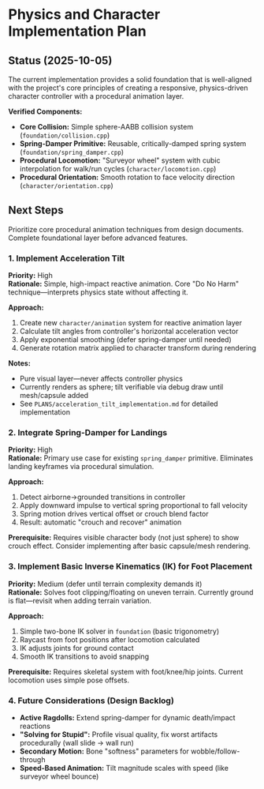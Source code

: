 # Physics and Character Implementation Plan

## Status (2025-10-05)

The current implementation provides a solid foundation that is well-aligned with the project's core principles of creating a responsive, physics-driven character controller with a procedural animation layer.

**Verified Components:**
- **Core Collision:** Simple sphere-AABB collision system (`foundation/collision.cpp`)
- **Spring-Damper Primitive:** Reusable, critically-damped spring system (`foundation/spring_damper.cpp`)
- **Procedural Locomotion:** "Surveyor wheel" system with cubic interpolation for walk/run cycles (`character/locomotion.cpp`)
- **Procedural Orientation:** Smooth rotation to face velocity direction (`character/orientation.cpp`)

## Next Steps

Prioritize core procedural animation techniques from design documents. Complete foundational layer before advanced features.

### 1. Implement Acceleration Tilt

**Priority:** High  
**Rationale:** Simple, high-impact reactive animation. Core "Do No Harm" technique—interprets physics state without affecting it.

**Approach:**
1. Create new `character/animation` system for reactive animation layer
2. Calculate tilt angles from controller's horizontal acceleration vector
3. Apply exponential smoothing (defer spring-damper until needed)
4. Generate rotation matrix applied to character transform during rendering

**Notes:**
- Pure visual layer—never affects controller physics
- Currently renders as sphere; tilt verifiable via debug draw until mesh/capsule added
- See `PLANS/acceleration_tilt_implementation.md` for detailed implementation

### 2. Integrate Spring-Damper for Landings

**Priority:** High  
**Rationale:** Primary use case for existing `spring_damper` primitive. Eliminates landing keyframes via procedural simulation.

**Approach:**
1. Detect airborne→grounded transitions in controller
2. Apply downward impulse to vertical spring proportional to fall velocity
3. Spring motion drives vertical offset or crouch blend factor
4. Result: automatic "crouch and recover" animation

**Prerequisite:** Requires visible character body (not just sphere) to show crouch effect. Consider implementing after basic capsule/mesh rendering.

### 3. Implement Basic Inverse Kinematics (IK) for Foot Placement

**Priority:** Medium (defer until terrain complexity demands it)  
**Rationale:** Solves foot clipping/floating on uneven terrain. Currently ground is flat—revisit when adding terrain variation.

**Approach:**
1. Simple two-bone IK solver in `foundation` (basic trigonometry)
2. Raycast from foot positions after locomotion calculated
3. IK adjusts joints for ground contact
4. Smooth IK transitions to avoid snapping

**Prerequisite:** Requires skeletal system with foot/knee/hip joints. Current locomotion uses simple pose offsets.

### 4. Future Considerations (Design Backlog)

- **Active Ragdolls:** Extend spring-damper for dynamic death/impact reactions
- **"Solving for Stupid":** Profile visual quality, fix worst artifacts procedurally (wall slide → wall run)
- **Secondary Motion:** Bone "softness" parameters for wobble/follow-through
- **Speed-Based Animation:** Tilt magnitude scales with speed (like surveyor wheel bounce)
